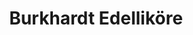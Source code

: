 ---
title: "Burkhardt Edelliköre"
url: /schoenau-berzdorf-auf-dem-eigen/burkhardt-edellikoere/
shop: Spirituosen
---